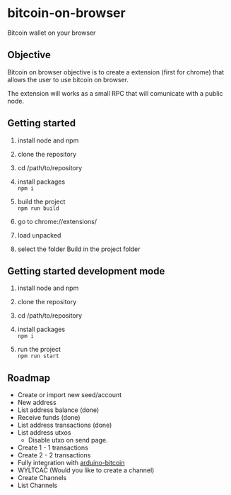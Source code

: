 # bitcoin-on-browser
Bitcoin wallet on your browser

## Objective

Bitcoin on browser objective is to create a extension (first for chrome) that allows the user to use bitcoin on browser.

The extension will works as a small RPC that will comunicate with a public node.

## Getting started

1. install node and npm

2. clone the repository

3. cd /path/to/repository

4. install packages  
``` npm i ```

5. build the project  
``` npm run build ```

6. go to chrome://extensions/

7. load unpacked

8. select the folder Build in the project folder

## Getting started development mode

1. install node and npm

2. clone the repository

3. cd /path/to/repository

4. install packages  
``` npm i ```

5. run the project  
``` npm run start ```


## Roadmap

- Create or import new seed/account
- New address
- List address balance (done)
- Receive funds (done)
- List address transactions (done)
- List address utxos
  - Disable utxo on send page.
- Create 1 - 1 transactions
- Create 2 - 2 transactions
- Fully integration with [arduino-bitcoin](https://github.com/arduino-bitcoin/arduino-bitcoin)
- WYLTCAC (Would you like to create a channel)
- Create Channels
- List Channels
